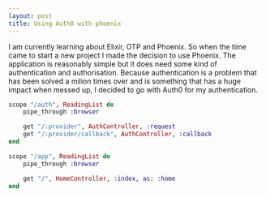 ```yaml
---
layout: post
title: Using Auth0 with phoenix
---
```


I am currently learning about Elixir, OTP and Phoenix. So when the time came to start a new project I made the decision to use Phoenix. The application is reasonably simple but it does need some kind of authentication and authorisation. 
Because authentication is a problem that has been solved a milion times over and is something that has a huge impact when messed up, I decided to go with Auth0 for my authentication.

~~~ elixir
scope "/auth", ReadingList do
	pipe_through :browser

	get "/:provider", AuthController, :request
	get "/:provider/callback", AuthController, :callback
end

scope "/app", ReadingList do
	pipe_through :browser

	get "/", HomeController, :index, as: :home
end
~~~

